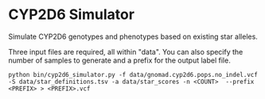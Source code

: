 # CYP2D6 Simulator

Simulate CYP2D6 genotypes and phenotypes based on existing star alleles.

Three input files are required, all within "data".  You can also specify the number of samples to generate and a prefix for the output label file.

```
python bin/cyp2d6_simulator.py -f data/gnomad.cyp2d6.pops.no_indel.vcf  -S data/star_definitions.tsv -a data/star_scores -n <COUNT>  --prefix <PREFIX> > <PREFIX>.vcf
```
